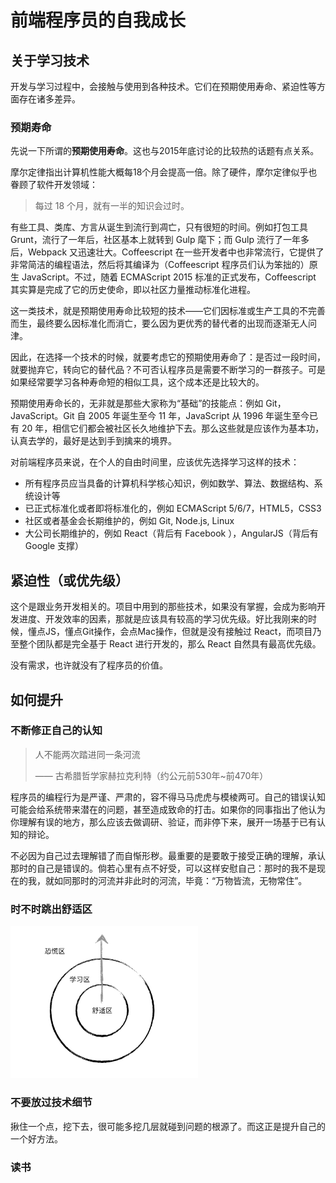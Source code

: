 # 前端程序员的自我成长

## 关于学习技术

开发与学习过程中，会接触与使用到各种技术。它们在预期使用寿命、紧迫性等方面存在诸多差异。

### 预期寿命

先说一下所谓的**预期使用寿命**。这也与2015年底讨论的比较热的话题有点关系。

摩尔定律指出计算机性能大概每18个月会提高一倍。除了硬件，摩尔定律似乎也眷顾了软件开发领域：

> 每过 18 个月，就有一半的知识会过时。

有些工具、类库、方言从诞生到流行到凋亡，只有很短的时间。例如打包工具 Grunt，流行了一年后，社区基本上就转到 Gulp 麾下；而 Gulp 流行了一年多后，Webpack 又迅速壮大。Coffeescript 在一些开发者中也非常流行，它提供了非常简洁的编程语法，然后将其编译为（Coffeescript 程序员们认为笨拙的）原生 JavaScript。不过，随着 ECMAScript 2015 标准的正式发布，Coffeescript 其实算是完成了它的历史使命，即以社区力量推动标准化进程。

这一类技术，就是预期使用寿命比较短的技术——它们因标准或生产工具的不完善而生，最终要么因标准化而消亡，要么因为更优秀的替代者的出现而逐渐无人问津。

因此，在选择一个技术的时候，就要考虑它的预期使用寿命了：是否过一段时间，就要抛弃它，转向它的替代品？不可否认程序员是需要不断学习的一群孩子。可是如果经常要学习各种寿命短的相似工具，这个成本还是比较大的。

预期使用寿命长的，无非就是那些大家称为“基础”的技能点：例如 Git，JavaScript。Git 自 2005 年诞生至今 11 年，JavaScript 从 1996 年诞生至今已有 20 年，相信它们都会被社区长久地维护下去。那么这些就是应该作为基本功，认真去学的，最好是达到手到擒来的境界。

对前端程序员来说，在个人的自由时间里，应该优先选择学习这样的技术：

+ 所有程序员应当具备的计算机科学核心知识，例如数学、算法、数据结构、系统设计等
+ 已正式标准化或者即将标准化的，例如 ECMAScript 5/6/7，HTML5，CSS3
+ 社区或者基金会长期维护的，例如 Git, Node.js, Linux
+ 大公司长期维护的，例如 React（背后有 Facebook ），AngularJS（背后有 Google 支撑）

## 紧迫性（或优先级）

这个是跟业务开发相关的。项目中用到的那些技术，如果没有掌握，会成为影响开发进度、开发效率的因素，那就是应该具有较高的学习优先级。好比我刚来的时候，懂点JS，懂点Git操作，会点Mac操作，但就是没有接触过 React，而项目乃至整个团队都是完全基于 React 进行开发的，那么 React 自然具有最高优先级。

没有需求，也许就没有了程序员的价值。


## 如何提升

### 不断修正自己的认知

> 人不能两次踏进同一条河流
>
> —— 古希腊哲学家赫拉克利特（约公元前530年~前470年）

程序员的编程行为是严谨、严肃的，容不得马马虎虎与模棱两可。自己的错误认知可能会给系统带来潜在的问题，甚至造成致命的打击。如果你的同事指出了他认为你理解有误的地方，那么应该去做调研、验证，而非停下来，展开一场基于已有认知的辩论。

不必因为自己过去理解错了而自惭形秽。最重要的是要敢于接受正确的理解，承认那时的自己是错误的。倘若心里有点不好受，可以这样安慰自己：那时的我不是现在的我，就如同那时的河流并非此时的河流，毕竟：“万物皆流，无物常住”。

### 时不时跳出舒适区

<img src="./images/comfort-zone.png" style="width: 300px;">

### 不要放过技术细节

揪住一个点，挖下去，很可能多挖几层就碰到问题的根源了。而这正是提升自己的一个好方法。

### 读书


